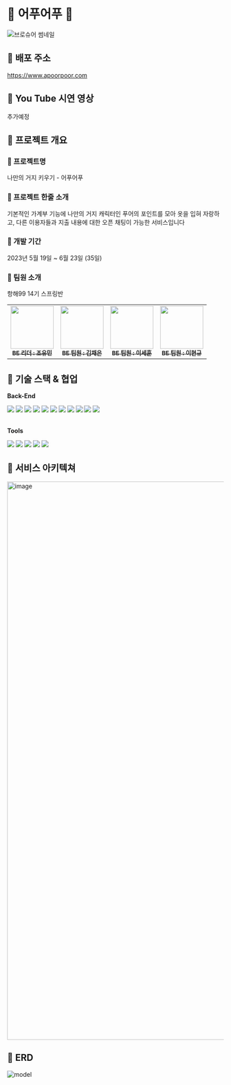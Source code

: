 # 🐳 어푸어푸 🐳

![브로슈어 썸네일](https://github.com/Apoorpoor/Apoorpoor_Backend/assets/97949070/e17530f8-ebad-4a09-a278-a1f65e80d045)

## 🌊 배포 주소
https://www.apoorpoor.com

## 🌊 You Tube 시연 영상
추가예정

## 🌊 프로젝트 개요

### 🐳 프로젝트명
나만의 거지 키우기 - 어푸어푸

### 🐳 프로젝트 한줄 소개
기본적인 가계부 기능에 나만의 거지 캐릭터인 푸어의 포인트를 모아 옷을 입혀 자랑하고, 다른 이용자들과 지출 내용에 대한 오픈 채팅이 가능한 서비스입니다

### 🐳 개발 기간
2023년 5월 19일 ~ 6월 23일 (35일)

### 🐳 팀원 소개
항해99 14기 스프링반
<table>
  <tbody>
    <tr>
      <td align="center"><a href="https://github.com/eivomin"><img src="https://avatars.githubusercontent.com/u/97949070?v=4" width="100px;" alt=""/><br /><sub><b>BE 리더 : 조유민</b></sub></a><br /></td>
      <td align="center"><a href="https://github.com/chaeeun0-o"><img src="https://avatars.githubusercontent.com/u/122453216?v=4" width="100px;" alt=""/><br /><sub><b>BE 팀원 : 김채은</b></sub></a><br /></td>
      <td align="center"><a href="https://github.com/leesco22"><img src="https://avatars.githubusercontent.com/u/127731995?v=4" width="100px;" alt=""/><br /><sub><b>BE 팀원 : 이세훈</b></sub></a><br /></td>
      <td align="center"><a href="https://github.com/OliveLover"><img src="https://avatars.githubusercontent.com/u/118647313?v=4" width="100px;" alt=""/><br /><sub><b>BE 팀원 : 이현규</b></sub></a><br /></td>
    </tr>
  </tbody>
</table>

## 🌊 기술 스택 & 협업
**Back-End**
<div align="start">
  <img src="https://img.shields.io/badge/springboot-6DB33F?style=for-the-badge&logo=springboot&logoColor=white">
  <img src="https://img.shields.io/badge/java-007396?style=for-the-badge&logo=java&logoColor=white">
  <img src="https://img.shields.io/badge/gradle-02303A?style=for-the-badge&logo=gradle&logoColor=white">
  <img src="https://img.shields.io/badge/mysql-4479A1?style=for-the-badge&logo=mysql&logoColor=black">
  <img src="https://img.shields.io/badge/redis-DC382D?style=for-the-badge&logo=redis&logoColor=white">
  <img src="https://img.shields.io/badge/websocket-010101?style=for-the-badge&logo=websocket&logoColor=white">
  <img src="https://img.shields.io/badge/AWS S3-569A31?style=for-the-badge&logo=AWS S3&logoColor=white">
  <img src="https://img.shields.io/badge/JSON WEB TOKENS-000000?style=for-the-badge&logo=JSON WEB TOKENS&logoColor=white">
  <img src="https://img.shields.io/badge/AWS EC2-FF920F?style=for-the-badge">
  <img src="https://img.shields.io/badge/nginx-009639?style=for-the-badge&logo=nginx&logoColor=black">
  <img src="https://img.shields.io/badge/Github Actions-2088FF?style=for-the-badge&logo=Github Actions&logoColor=white">
  
</div>
<br/>

**Tools**
<div>
  <img src="https://img.shields.io/badge/GITHUB-181717?style=for-the-badge&logo=github&logoColor=white">
  <img src="https://img.shields.io/badge/NOTION-181717?style=for-the-badge&logo=notion&logoColor=white">
  <img src="https://img.shields.io/badge/SLACK-4A154B?style=for-the-badge&logo=slack&logoColor=white">
  <img src="https://img.shields.io/badge/googlesheets-34A853?style=for-the-badge&logo=googlesheets&logoColor=white">
  <img src="https://img.shields.io/badge/discord-5865F2?style=for-the-badge&logo=discord&logoColor=white">
</div>

## 🌊 서비스 아키텍쳐
<img width="1299" alt="image" src="https://github.com/Apoorpoor/Apoorpoor_Backend/assets/97949070/3e7682a1-791c-419c-9b74-76eaacf74220">

## 🌊 ERD
![model](https://github.com/Apoorpoor/Apoorpoor_Backend/assets/97949070/5ddca576-c2b7-456e-a017-fb6972dc0f0d)

